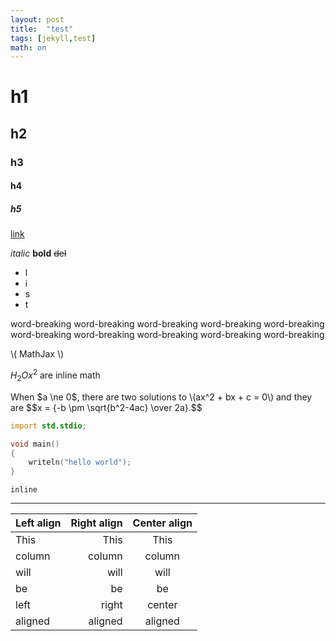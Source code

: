 ```yaml
---
layout: post
title:  "test"
tags: [jekyll,test]
math: on
---
```


# h1
## h2
### h3
#### h4
##### h5

[link](#)

*italic* **bold** ~~del~~

- l
- i
- s
- t

word-breaking word-breaking word-breaking word-breaking word-breaking word-breaking word-breaking word-breaking word-breaking word-breaking

\\( MathJax \\) 

$H_2O  x^2$ are inline math

<p>
    When $a \ne 0$, there are two solutions to \(ax^2 + bx + c = 0\) and they are
    $$x = {-b \pm \sqrt{b^2-4ac} \over 2a}.$$
</p>

```d
import std.stdio;

void main()
{
    writeln("hello world");
}
```

`inline`

---

| Left align | Right align | Center align |
|:-----------|------------:|:------------:|
| This       | This        | This         |
| column     | column      | column       |
| will       | will        | will         |
| be         | be          | be           |
| left       | right       | center       |
| aligned    | aligned     | aligned      |